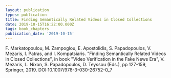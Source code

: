```yaml
---
layout: publication
types: publication
title: Finding Semantically Related Videos in Closed Collections
date: 2019-10-15T16:22:00.000Z
tags: book_chapters
publication_date: '2019-10-15'
---
```

F. Markatopoulou, M. Zampoglou, E. Apostolidis, S. Papadopoulos, V. Mezaris, I. Patras, and I. Kompatsiaris. "Finding Semantically Related Videos in Closed Collections", in book "Video Verification in the Fake News Era", V. Mezaris, L. Nixon, S. Papadopoulos, D. Teyssou (Eds.), pp 127-159, Springer, 2019. DOI:10.1007/978-3-030-26752-0_7
